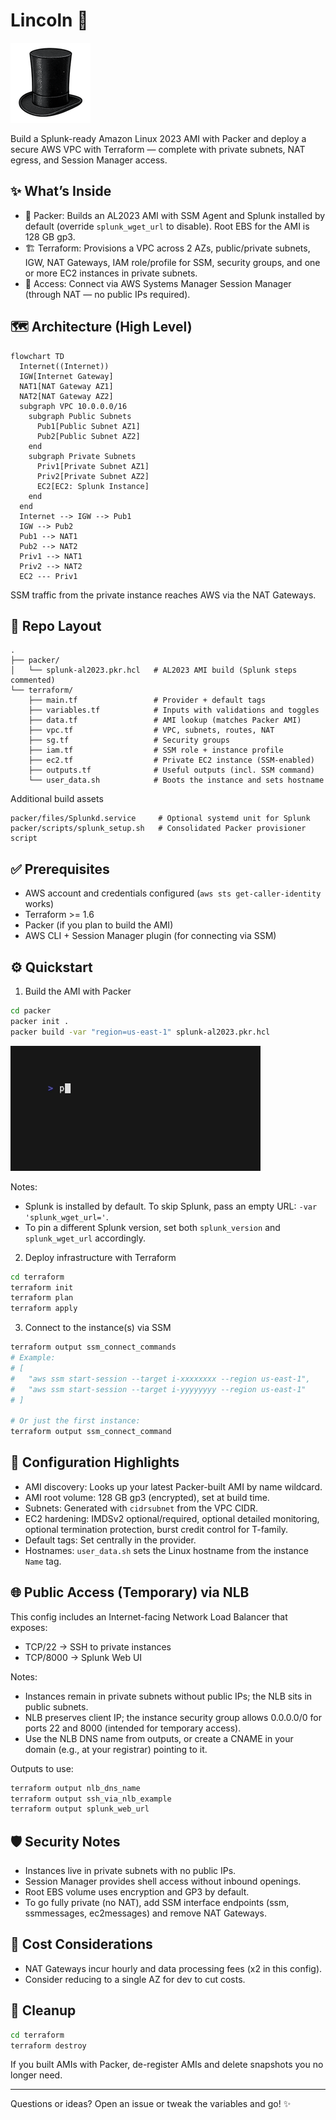 # Lincoln 🎩

<img src="assets/logos/lincoln_128.png">

Build a Splunk-ready Amazon Linux 2023 AMI with Packer and deploy a secure AWS VPC with Terraform — complete with private subnets, NAT egress, and Session Manager access.

## ✨ What’s Inside

- 🧰 Packer: Builds an AL2023 AMI with SSM Agent and Splunk installed by default (override `splunk_wget_url` to disable). Root EBS for the AMI is 128 GB gp3.
- 🏗️ Terraform: Provisions a VPC across 2 AZs, public/private subnets, IGW, NAT Gateways, IAM role/profile for SSM, security groups, and one or more EC2 instances in private subnets.
- 🔐 Access: Connect via AWS Systems Manager Session Manager (through NAT — no public IPs required).

## 🗺️ Architecture (High Level)

```mermaid
flowchart TD
  Internet((Internet))
  IGW[Internet Gateway]
  NAT1[NAT Gateway AZ1]
  NAT2[NAT Gateway AZ2]
  subgraph VPC 10.0.0.0/16
    subgraph Public Subnets
      Pub1[Public Subnet AZ1]
      Pub2[Public Subnet AZ2]
    end
    subgraph Private Subnets
      Priv1[Private Subnet AZ1]
      Priv2[Private Subnet AZ2]
      EC2[EC2: Splunk Instance]
    end
  end
  Internet --> IGW --> Pub1
  IGW --> Pub2
  Pub1 --> NAT1
  Pub2 --> NAT2
  Priv1 --> NAT1
  Priv2 --> NAT2
  EC2 --- Priv1
```

SSM traffic from the private instance reaches AWS via the NAT Gateways.

## 📁 Repo Layout

```
.
├── packer/
│   └── splunk-al2023.pkr.hcl   # AL2023 AMI build (Splunk steps commented)
└── terraform/
    ├── main.tf                 # Provider + default tags
    ├── variables.tf            # Inputs with validations and toggles
    ├── data.tf                 # AMI lookup (matches Packer AMI)
    ├── vpc.tf                  # VPC, subnets, routes, NAT
    ├── sg.tf                   # Security groups
    ├── iam.tf                  # SSM role + instance profile
    ├── ec2.tf                  # Private EC2 instance (SSM-enabled)
    ├── outputs.tf              # Useful outputs (incl. SSM command)
    └── user_data.sh            # Boots the instance and sets hostname
```

Additional build assets

```
packer/files/Splunkd.service     # Optional systemd unit for Splunk
packer/scripts/splunk_setup.sh   # Consolidated Packer provisioner script
```

## ✅ Prerequisites

- AWS account and credentials configured (`aws sts get-caller-identity` works)
- Terraform >= 1.6
- Packer (if you plan to build the AMI)
- AWS CLI + Session Manager plugin (for connecting via SSM)

## ⚙️ Quickstart

1) Build the AMI with Packer

```bash
cd packer
packer init .
packer build -var "region=us-east-1" splunk-al2023.pkr.hcl
```

<img src="assets/vhs/packer.gif">

Notes:
- Splunk is installed by default. To skip Splunk, pass an empty URL: `-var 'splunk_wget_url='`.
- To pin a different Splunk version, set both `splunk_version` and `splunk_wget_url` accordingly.

2) Deploy infrastructure with Terraform

```bash
cd terraform
terraform init
terraform plan
terraform apply
```

3) Connect to the instance(s) via SSM

```bash
terraform output ssm_connect_commands
# Example:
# [
#   "aws ssm start-session --target i-xxxxxxxx --region us-east-1",
#   "aws ssm start-session --target i-yyyyyyyy --region us-east-1"
# ]

# Or just the first instance:
terraform output ssm_connect_command
```

## 🔧 Configuration Highlights

- AMI discovery: Looks up your latest Packer-built AMI by name wildcard.
- AMI root volume: 128 GB gp3 (encrypted), set at build time.
- Subnets: Generated with `cidrsubnet` from the VPC CIDR.
- EC2 hardening: IMDSv2 optional/required, optional detailed monitoring, optional termination protection, burst credit control for T-family.
- Default tags: Set centrally in the provider.
- Hostnames: `user_data.sh` sets the Linux hostname from the instance `Name` tag.

## 🌐 Public Access (Temporary) via NLB

This config includes an Internet-facing Network Load Balancer that exposes:
- TCP/22 → SSH to private instances
- TCP/8000 → Splunk Web UI

Notes:
- Instances remain in private subnets without public IPs; the NLB sits in public subnets.
- NLB preserves client IP; the instance security group allows 0.0.0.0/0 for ports 22 and 8000 (intended for temporary access).
- Use the NLB DNS name from outputs, or create a CNAME in your domain (e.g., at your registrar) pointing to it.

Outputs to use:

```bash
terraform output nlb_dns_name
terraform output ssh_via_nlb_example
terraform output splunk_web_url
```

## 🛡️ Security Notes

- Instances live in private subnets with no public IPs.
- Session Manager provides shell access without inbound openings.
- Root EBS volume uses encryption and GP3 by default.
- To go fully private (no NAT), add SSM interface endpoints (ssm, ssmmessages, ec2messages) and remove NAT Gateways.

## 💸 Cost Considerations

- NAT Gateways incur hourly and data processing fees (x2 in this config).
- Consider reducing to a single AZ for dev to cut costs.

## 🧹 Cleanup

```bash
cd terraform
terraform destroy
```

If you built AMIs with Packer, de-register AMIs and delete snapshots you no longer need.

---

Questions or ideas? Open an issue or tweak the variables and go! ✨
